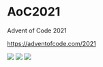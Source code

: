 # AoC2021
Advent of Code 2021

https://adventofcode.com/2021

![](https://img.shields.io/badge/day%20📅-2-blue) ![](https://img.shields.io/badge/stars%20⭐-4-yellow) ![](https://img.shields.io/badge/days%20completed-2-red)
